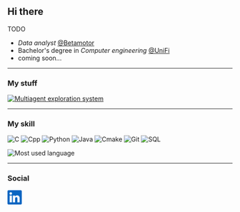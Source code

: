 ## Hi there
TODO 
<!-- -->
- *Data analyst* [@Betamotor](https://www.betamotor.com/)
- Bachelor's degree in *Computer engineering* [@UniFi](https://www.ingegneria.unifi.it/)
-  coming soon...

---
### My stuff
[![Multiagent exploration system](https://github-readme-stats.vercel.app/api/pin/?username=Guflie&repo=multiagent-exploration-system&bg_color=151515&text_color=9f9f9f&icon_color=f9f9f9&title_color=03ad45)](https://github.com/leonardo-guglielmi/multiagent-exploration-system)

---
### My skill
![C](https://img.shields.io/badge/C-349beb?logo=C&logoColor=white&style=for-the-badge)
![Cpp](https://img.shields.io/badge/C++-3452eb?logo=C&logoColor=white&style=for-the-badge)
![Python](https://img.shields.io/badge/python-ffed4a?logo=python&logoColor=black&style=for-the-badge)
![Java](https://img.shields.io/badge/java-ffa14a?logo=openjdk&logoColor=black&style=for-the-badge)
![Cmake](https://img.shields.io/badge/cmake-218001?logo=cmake&logoColor=white&style=for-the-badge)
![Git](https://img.shields.io/badge/git-ff4603?logo=git&logoColor=black&style=for-the-badge)
![SQL](https://img.shields.io/badge/SQL-4169E1?logo=postgresql&logoColor=white&style=for-the-badge)

![Most used language](https://github-readme-stats.vercel.app/api/top-langs/?username=Guflie&include_all_commits=true&count_private=true&layout=donut&langs_count=6&bg_color=151515&text_color=9f9f9f&icon_color=f9f9f9&title_color=f77800)

---
### Social
<a href="https://www.linkedin.com/in/leonardo-guglielmi-a242a9192">
  <img height="32" align="left" alt="LinkedIn" src="img/linkedin.png" />
</a>
